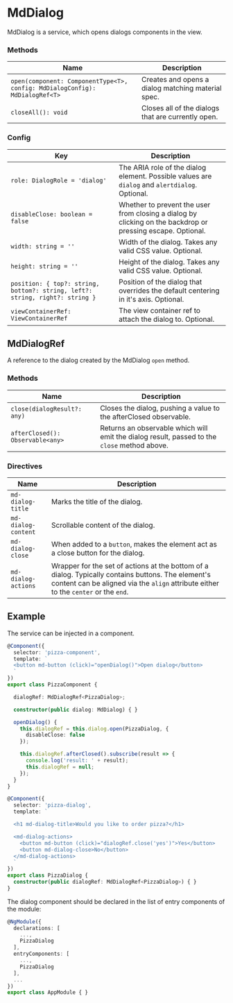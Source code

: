 # MdDialog

MdDialog is a service, which opens dialogs components in the view.

### Methods

| Name | Description |
| ---- | ----------- |
| `open(component: ComponentType<T>, config: MdDialogConfig): MdDialogRef<T>` | Creates and opens a dialog matching material spec. |
| `closeAll(): void` | Closes all of the dialogs that are currently open. |

### Config

| Key | Description  |
| --- | ------------ |
| `role: DialogRole = 'dialog'` | The ARIA role of the dialog element. Possible values are `dialog` and `alertdialog`. Optional. |
| `disableClose: boolean = false` | Whether to prevent the user from closing a dialog by clicking on the backdrop or pressing escape. Optional. |
| `width: string = ''` | Width of the dialog. Takes any valid CSS value. Optional. |
| `height: string = ''` | Height of the dialog. Takes any valid CSS value. Optional. |
| `position: { top?: string, bottom?: string, left?: string, right?: string }` | Position of the dialog that overrides the default centering in it's axis. Optional. |
| `viewContainerRef: ViewContainerRef` | The view container ref to attach the dialog to. Optional. |

## MdDialogRef

A reference to the dialog created by the MdDialog `open` method.

### Methods

| Name | Description |
| ---- | ----------- |
| `close(dialogResult?: any)` | Closes the dialog, pushing a value to the afterClosed observable. |
| `afterClosed(): Observable<any>` | Returns an observable which will emit the dialog result, passed to the `close` method above. |

### Directives
| Name | Description  |
| ---  | ------------ |
| `md-dialog-title`   | Marks the title of the dialog.
| `md-dialog-content` | Scrollable content of the dialog.
| `md-dialog-close`   | When added to a `button`, makes the element act as a close button for the dialog.
| `md-dialog-actions` | Wrapper for the set of actions at the bottom of a dialog. Typically contains buttons. The element's content can be aligned via the `align` attribute either to the `center` or the `end`. |

## Example
The service can be injected in a component.

```ts
@Component({
  selector: 'pizza-component',
  template: `
  <button md-button (click)="openDialog()">Open dialog</button>
  `
})
export class PizzaComponent {

  dialogRef: MdDialogRef<PizzaDialog>;

  constructor(public dialog: MdDialog) { }

  openDialog() {
    this.dialogRef = this.dialog.open(PizzaDialog, {
      disableClose: false
    });

    this.dialogRef.afterClosed().subscribe(result => {
      console.log('result: ' + result);
      this.dialogRef = null;
    });
  }
}

@Component({
  selector: 'pizza-dialog',
  template: `

  <h1 md-dialog-title>Would you like to order pizza?</h1>

  <md-dialog-actions>
    <button md-button (click)="dialogRef.close('yes')">Yes</button>
    <button md-dialog-close>No</button>
  </md-dialog-actions>
  `
})
export class PizzaDialog {
  constructor(public dialogRef: MdDialogRef<PizzaDialog>) { }
}
```

The dialog component should be declared in the list of entry components of the module:

```ts
@NgModule({
  declarations: [
    ...,
    PizzaDialog
  ],
  entryComponents: [
    ...,
    PizzaDialog
  ],
  ...
})
export class AppModule { }

```
